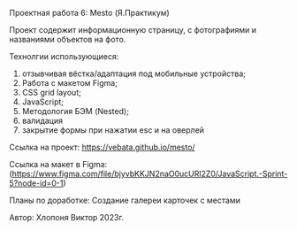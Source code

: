 Проектная работа 6: Mesto (Я.Практикум)

Проект содержит информационную страницу, с фотографиями и названиями объектов на фото.

Технолгии использующиеся:

1) отзывчивая вёстка/адаптация под мобильные устройства;
2) Работа с макетом Figma;
3) CSS grid layout;
4) JavaScript;
5) Методология БЭМ (Nested);
6) валидация
7) закрытие формы при нажатии esc и на оверлей


Ссылка на проект: https://vebata.github.io/mesto/
 
Ссылка на макет в Figma: (https://www.figma.com/file/bjyvbKKJN2naO0ucURl2Z0/JavaScript.-Sprint-5?node-id=0-1)

Планы по доработке:
Создание галереи карточек с местами


Автор:
Хлопоня Виктор 2023г.

